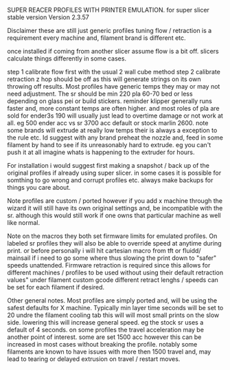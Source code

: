 SUPER REACER PROFILES WITH PRINTER EMULATION. for super slicer stable version Version 2.3.57

Disclaimer these are still just generic profiles tuning flow / retraction is a requirement every machine and, filament brand is different etc. 

once installed if coming from another slicer assume flow is a bit off. slicers calculate things differently in some cases. 

step 1 calibrate flow first with the usual 2 wall cube method 
step 2 calibrate retraction z hop should be off as this will generate strings on its own throwing off results. 
Most profiles have generic temps they may or may not need adjustment. The sr should be min 220 pla 60-70 bed or less depending on glass pei or build stickers. reminder 
klipper generally runs faster and, more constant temps are often higher. and most roles of pla are sold for ender3s 190 will usually just lead to overtime damage or not
work at all. eg 500 ender acc vs sr 3700 acc default or stock marlin 2600. note some brands will extrude at really low temps their is always a exception to the rule etc. 
Id suggest with any brand preheat the nozzle and, feed in some filament by hand to see if its unreasonably hard to extrude. eg you can't push it at all imagine whats is
happening to the extruder for hours. 

For installation i would suggest first making a snapshot / back up of the original profiles if already using super slicer. in some cases it is possible for somthing to go
wrong and corrupt profiles etc. always make backups for things you care about. 

Note profiles are custom / ported however if you add x machine through the wizard it will still have its own original settings and, be incompatible with the sr. although this 
would still work if one owns that particular machine as well like normal. 

Note on the macros they both set firmware limits for emulated profiles. On labeled sr profiles they will also be able to override speed at anytime during print. or before 
personally i will hit cartesian macro from tft or fluidd/ mainsail if i need to go some where thus slowing the print down to "safer" speeds unattended. 
Firmware retraction is required since this allows for different machines / profiles to be used without using their default retraction values" under filament custom gcode
different retract lenghs / speeds can be set for each filament if desired. 

Other general notes.
Most profiles are simply ported and, will be using the safest defaults for X machine. Typically min layer time seconds will be set to 20 undre the filament cooling tab
this will will most small prints on the slow side. lowering this will increase general speed. eg the stock sr uses a default of 4 seconds. 
on some profiles the travel acceleration may be another point of interest. some are set 1500 acc however this can be increased in most cases without breaking the profile. 
notably some filaments are known to have issues with more then 1500 travel and, may lead to tearing or delayed extrusion on travel / restart moves. 

